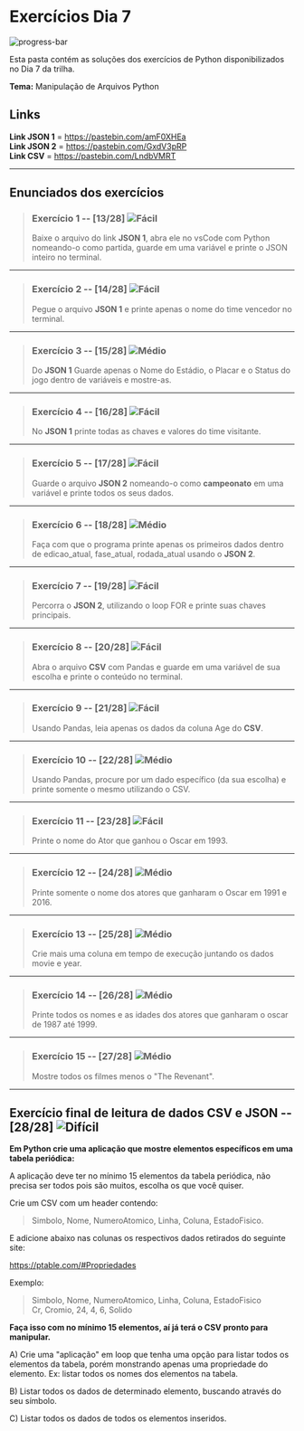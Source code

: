 # Exercícios Dia 7

![progress-bar](https://progress-bar.dev/0/?scale=16&title=solucionados&width=200&suffix=/16)

Esta pasta contém as soluções dos exercícios de Python disponibilizados no Dia 7 da trilha.

**Tema:** Manipulação de Arquivos Python

## Links

**Link JSON 1** = <https://pastebin.com/amF0XHEa>  
**Link JSON 2** = <https://pastebin.com/GxdV3pRP>  
**Link CSV** = <https://pastebin.com/LndbVMRT>

-----

## Enunciados dos exercícios

> ### Exercício 1 -- [13/28] ![Fácil](https://img.shields.io/badge/-F%C3%A1cil-brightgreen)
> 
> Baixe o arquivo do link **JSON 1**, abra ele no vsCode com Python nomeando-o como partida, guarde em uma variável e printe o JSON inteiro no terminal.

-----

> ### Exercício 2 -- [14/28] ![Fácil](https://img.shields.io/badge/-F%C3%A1cil-brightgreen)
> 
> Pegue o arquivo **JSON 1** e printe apenas o nome do time vencedor no terminal.

-----

> ### Exercício 3 -- [15/28] ![Médio](https://img.shields.io/badge/-M%C3%A9dio-yellow)
> 
> Do **JSON 1** Guarde apenas o Nome do Estádio, o Placar e o Status do jogo dentro de variáveis e mostre-as.

-----

> ### Exercício 4 -- [16/28] ![Fácil](https://img.shields.io/badge/-F%C3%A1cil-brightgreen)
> 
> No **JSON 1** printe todas as chaves e valores do time visitante.

-----

> ### Exercício 5 -- [17/28] ![Fácil](https://img.shields.io/badge/-F%C3%A1cil-brightgreen)
> 
> Guarde o arquivo **JSON 2** nomeando-o como **campeonato** em uma variável e printe todos os seus dados.

-----

> ### Exercício 6 -- [18/28] ![Médio](https://img.shields.io/badge/-M%C3%A9dio-yellow)
> 
> Faça com que o programa printe apenas os primeiros dados dentro de edicao_atual, fase_atual, rodada_atual usando o **JSON 2**.

-----

> ### Exercício 7 -- [19/28] ![Fácil](https://img.shields.io/badge/-F%C3%A1cil-brightgreen)
> 
> Percorra o **JSON 2**, utilizando o loop FOR e printe suas chaves principais.

-----

> ### Exercício 8 -- [20/28] ![Fácil](https://img.shields.io/badge/-F%C3%A1cil-brightgreen)
> 
> Abra o arquivo **CSV** com Pandas e guarde em uma variável de sua escolha e printe o conteúdo no terminal.

-----

> ### Exercício 9 -- [21/28] ![Fácil](https://img.shields.io/badge/-F%C3%A1cil-brightgreen)
> 
> Usando Pandas, leia apenas os dados da coluna Age do **CSV**.

-----

> ### Exercício 10 -- [22/28] ![Médio](https://img.shields.io/badge/-M%C3%A9dio-yellow)
> 
> Usando Pandas, procure por um dado específico (da sua escolha) e printe somente o mesmo utilizando o CSV.

-----

> ### Exercício 11 -- [23/28] ![Fácil](https://img.shields.io/badge/-F%C3%A1cil-brightgreen)
> 
> Printe o nome do Ator que ganhou o Oscar em 1993.

-----

> ### Exercício 12 -- [24/28] ![Médio](https://img.shields.io/badge/-M%C3%A9dio-yellow)
> 
> Printe somente o nome dos atores que ganharam o Oscar em 1991 e 2016.

-----

> ### Exercício 13 -- [25/28] ![Médio](https://img.shields.io/badge/-M%C3%A9dio-yellow)
>
> Crie mais uma coluna em tempo de execução juntando os dados movie e year.

-----

> ### Exercício 14 -- [26/28] ![Médio](https://img.shields.io/badge/-M%C3%A9dio-yellow)
> 
> Printe todos os nomes e as idades dos atores que ganharam o oscar de 1987 até 1999.

-----

> ### Exercício 15 -- [27/28] ![Médio](https://img.shields.io/badge/-M%C3%A9dio-yellow)
>
> Mostre todos os filmes menos o "The Revenant".

-----

## Exercício final de leitura de dados CSV e JSON -- [28/28] ![Difícil](https://img.shields.io/badge/-Dif%C3%ADcil-red)

**Em Python crie uma aplicação que mostre elementos específicos em uma tabela periódica:**

A aplicação deve ter no mínimo 15 elementos da tabela periódica, não precisa ser todos pois são muitos, escolha os que você quiser.

Crie um CSV com um header contendo:

> Simbolo, Nome, NumeroAtomico, Linha, Coluna, EstadoFisico.

E adicione abaixo nas colunas os respectivos dados retirados do seguinte site:

<https://ptable.com/#Propriedades>

Exemplo:
> Simbolo, Nome, NumeroAtomico, Linha, Coluna, EstadoFisico  
> Cr, Cromio, 24, 4, 6, Solido

**Faça isso com no mínimo 15 elementos, aí já terá o CSV pronto para manipular.**

A) Crie uma "aplicação" em loop que tenha uma opção para listar todos os elementos da tabela, porém monstrando apenas uma propriedade do elemento. Ex: listar todos os nomes dos elementos na tabela.

B) Listar todos os dados de determinado elemento, buscando através do seu símbolo.

C) Listar todos os dados de todos os elementos inseridos.